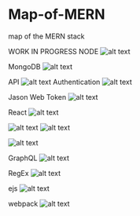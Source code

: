 # Map-of-MERN
map of the MERN stack

WORK IN PROGRESS
NODE
![alt text](https://raw.githubusercontent.com/mechaniac/Map-of-MERN/main/sheets/NodeJS.png?raw=true)

MongoDB
![alt text](https://raw.githubusercontent.com/mechaniac/Map-of-MERN/main/sheets/MERN_API_01.png?raw=true)

API
![alt text](https://raw.githubusercontent.com/mechaniac/Map-of-MERN/main/sheets/MERN_01.png?raw=true)
Authentication
![alt text](https://raw.githubusercontent.com/mechaniac/Map-of-MERN/main/sheets/MERN_Authentication_01.png?raw=true)

Jason Web Token
![alt text](https://raw.githubusercontent.com/mechaniac/Map-of-MERN/main/sheets/MERN_Authentication_02_JWT.png?raw=true)


React
![alt text](https://raw.githubusercontent.com/mechaniac/Map-of-MERN/main/sheets/ReactJS_01.png?raw=true)

![alt text](https://raw.githubusercontent.com/mechaniac/Map-of-MERN/main/sheets/ReactJS_overview.png?raw=true)
![alt text](https://raw.githubusercontent.com/mechaniac/Map-of-MERN/main/sheets/ReactJS_overview_02.png?raw=true)

![alt text](https://raw.githubusercontent.com/mechaniac/Map-of-MERN/main/sheets/ReactJS_02.png?raw=true)

GraphQL
![alt text](https://raw.githubusercontent.com/mechaniac/Map-of-MERN/main/sheets/GraphQL_01.png?raw=true)

RegEx
![alt text](https://raw.githubusercontent.com/mechaniac/Map-of-MERN/main/sheets/RegEx_01.png?raw=true)

ejs
![alt text](https://raw.githubusercontent.com/mechaniac/Map-of-MERN/main/sheets/ejs_01.png?raw=true)

webpack
![alt text](https://raw.githubusercontent.com/mechaniac/Map-of-MERN/main/sheets/webpack_01.png?raw=true)

